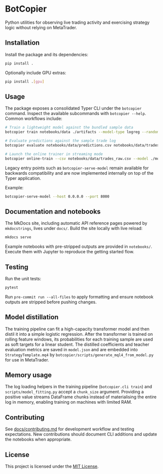 # BotCopier

Python utilities for observing live trading activity and exercising strategy logic without relying on MetaTrader.

## Installation

Install the package and its dependencies:

```bash
pip install .
```

Optionally include GPU extras:

```bash
pip install .[gpu]
```

## Usage

The package exposes a consolidated Typer CLI under the ``botcopier`` command.
Inspect the available subcommands with ``botcopier --help``. Common workflows
include:

```bash
# Train a lightweight model against the bundled sample data
botcopier train notebooks/data ./artifacts --model-type logreg --random-seed 7

# Evaluate predictions against the sample trade log
botcopier evaluate notebooks/data/predictions.csv notebooks/data/trades_raw.csv --window 900

# Launch the online trainer in streaming mode
botcopier online-train --csv notebooks/data/trades_raw.csv --model ./models/latest/model.json
```

Legacy entry points such as ``botcopier-serve-model`` remain available for
backwards compatibility and are now implemented internally on top of the Typer
application.

Example:

```bash
botcopier-serve-model --host 0.0.0.0 --port 8000
```

## Documentation and notebooks

The MkDocs site, including automatic API reference pages powered by
``mkdocstrings``, lives under ``docs/``. Build the site locally with live reload:

```bash
mkdocs serve
```

Example notebooks with pre-stripped outputs are provided in ``notebooks/``.
Execute them with Jupyter to reproduce the getting started flow.

## Testing

Run the unit tests:

```bash
pytest
```

Run ``pre-commit run --all-files`` to apply formatting and ensure notebook
outputs are stripped before pushing changes.

## Model distillation

The training pipeline can fit a high-capacity transformer model and then
distil it into a simple logistic regression.  After the transformer is trained
on rolling feature windows, its probabilities for each training sample are used
as soft targets for a linear student.  The distilled coefficients and teacher
evaluation metrics are saved in ``model.json`` and are embedded into
``StrategyTemplate.mq4`` by ``botcopier/scripts/generate_mql4_from_model.py`` for use in
MetaTrader.

## Memory usage

The log loading helpers in the training pipeline (`botcopier.cli train`) and
`scripts/model_fitting.py` accept a `chunk_size` argument. Providing a positive
value streams DataFrame chunks instead of materialising the entire log in
memory, enabling training on machines with limited RAM.

## Contributing

See [docs/contributing.md](docs/contributing.md) for development workflow and
testing expectations. New contributions should document CLI additions and update
the notebooks when appropriate.

## License

This project is licensed under the [MIT License](LICENSE).
